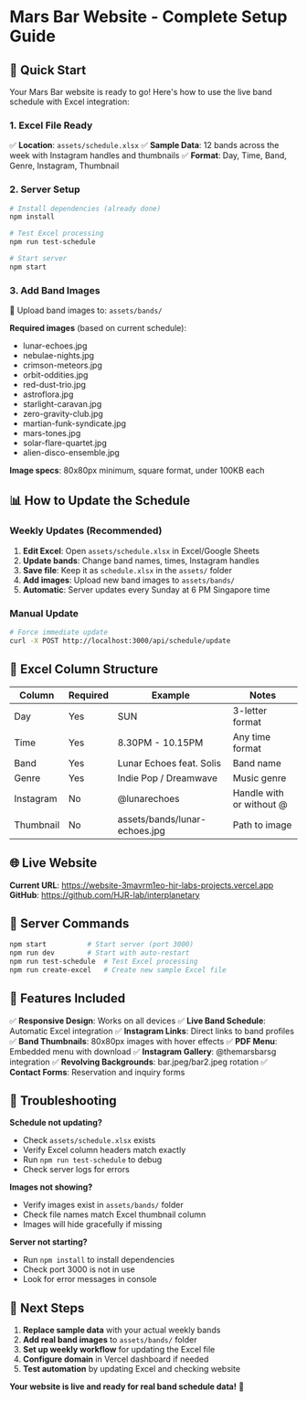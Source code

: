 # Mars Bar Website - Complete Setup Guide

## 🚀 Quick Start

Your Mars Bar website is ready to go! Here's how to use the live band schedule with Excel integration:

### 1. Excel File Ready
✅ **Location**: `assets/schedule.xlsx`
✅ **Sample Data**: 12 bands across the week with Instagram handles and thumbnails
✅ **Format**: Day, Time, Band, Genre, Instagram, Thumbnail

### 2. Server Setup
```bash
# Install dependencies (already done)
npm install

# Test Excel processing
npm run test-schedule

# Start server
npm start
```

### 3. Add Band Images
📁 Upload band images to: `assets/bands/`

**Required images** (based on current schedule):
- lunar-echoes.jpg
- nebulae-nights.jpg
- crimson-meteors.jpg
- orbit-oddities.jpg
- red-dust-trio.jpg
- astroflora.jpg
- starlight-caravan.jpg
- zero-gravity-club.jpg
- martian-funk-syndicate.jpg
- mars-tones.jpg
- solar-flare-quartet.jpg
- alien-disco-ensemble.jpg

**Image specs**: 80x80px minimum, square format, under 100KB each

## 📊 How to Update the Schedule

### Weekly Updates (Recommended)
1. **Edit Excel**: Open `assets/schedule.xlsx` in Excel/Google Sheets
2. **Update bands**: Change band names, times, Instagram handles
3. **Save file**: Keep it as `schedule.xlsx` in the `assets/` folder
4. **Add images**: Upload new band images to `assets/bands/`
5. **Automatic**: Server updates every Sunday at 6 PM Singapore time

### Manual Update
```bash
# Force immediate update
curl -X POST http://localhost:3000/api/schedule/update
```

## 🎯 Excel Column Structure

| Column | Required | Example | Notes |
|--------|----------|---------|-------|
| Day | Yes | SUN | 3-letter format |
| Time | Yes | 8.30PM - 10.15PM | Any time format |
| Band | Yes | Lunar Echoes feat. Solis | Band name |
| Genre | Yes | Indie Pop / Dreamwave | Music genre |
| Instagram | No | @lunarechoes | Handle with or without @ |
| Thumbnail | No | assets/bands/lunar-echoes.jpg | Path to image |

## 🌐 Live Website

**Current URL**: https://website-3mavrm1eo-hjr-labs-projects.vercel.app
**GitHub**: https://github.com/HJR-lab/interplanetary

## 🔧 Server Commands

```bash
npm start          # Start server (port 3000)
npm run dev        # Start with auto-restart
npm run test-schedule  # Test Excel processing
npm run create-excel   # Create new sample Excel file
```

## 📱 Features Included

✅ **Responsive Design**: Works on all devices
✅ **Live Band Schedule**: Automatic Excel integration
✅ **Instagram Links**: Direct links to band profiles
✅ **Band Thumbnails**: 80x80px images with hover effects
✅ **PDF Menu**: Embedded menu with download
✅ **Instagram Gallery**: @themarsbarsg integration
✅ **Revolving Backgrounds**: bar.jpeg/bar2.jpeg rotation
✅ **Contact Forms**: Reservation and inquiry forms

## 🚨 Troubleshooting

**Schedule not updating?**
- Check `assets/schedule.xlsx` exists
- Verify Excel column headers match exactly
- Run `npm run test-schedule` to debug
- Check server logs for errors

**Images not showing?**
- Verify images exist in `assets/bands/` folder
- Check file names match Excel thumbnail column
- Images will hide gracefully if missing

**Server not starting?**
- Run `npm install` to install dependencies
- Check port 3000 is not in use
- Look for error messages in console

## 🎵 Next Steps

1. **Replace sample data** with your actual weekly bands
2. **Add real band images** to `assets/bands/` folder
3. **Set up weekly workflow** for updating the Excel file
4. **Configure domain** in Vercel dashboard if needed
5. **Test automation** by updating Excel and checking website

**Your website is live and ready for real band schedule data!** 🎸